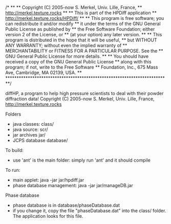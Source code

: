/*
**
**    Copyright (C) 2005-now S. Merkel, Univ. Lille, France, 
**    http://merkel.texture.rocks
**
**    This is part of the HPDiff application
**    http://merkel.texture.rocks/HPDiff/
**
**    This program is free software; you can redistribute it and/or modify
**    it under the terms of the GNU General Public License as published by
**    the Free Software Foundation; either version 2 of the License, or
**    (at your option) any later version.
**
**    This program is distributed in the hope that it will be useful,
**    but WITHOUT ANY WARRANTY; without even the implied warranty of
**    MERCHANTABILITY or FITNESS FOR A PARTICULAR PURPOSE.  See the
**    GNU General Public License for more details.
**
**    You should have received a copy of the GNU General Public License
**    along with this program; if not, write to the Free Software
**    Foundation, Inc., 675 Mass Ave, Cambridge, MA 02139, USA.
**
*************************************************************************/

diffHP, a program to help high pressure scientists to deal with their powder diffraction data!
Copyright (C) 2005-now S. Merkel, Univ. Lille, France, http://merkel.texture.rocks

Folders
- java classes: class/
- java source: scr/
- jar archives jar/
- JCPS database database/

To build:
- use 'ant' is the main folder: simply run 'ant' and it should compile

To run:
- main applet: java -jar jar/hpdiff.jar
- phase database management: java -jar jar/manageDB.jar

Phase database
- phase database is in database/phaseDatabase.dat
- if you change it, copy the file "phaseDatabase.dat" into the class/ folder. The application looks for this file.

